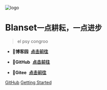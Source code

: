![logo](images/头像.ico)



# Blanset<small>一点耕耘，一点进步</small>

> el psy congroo

- 🍉**博客园**&nbsp;&nbsp;[**点击前往**](<https://www.cnblogs.com/blanset/>)

- 🍉**GitHub**&nbsp;&nbsp;[**点击前往**](<https://github.com/blanset/>)

- 🍉**Gitee**&nbsp;&nbsp;[**点击前往**](<https://gitee.com/blanset_2401/dashboard/projects>)

[GitHub](<https://github.com/blanset>)
[Getting Started](/首页/首页.md)

